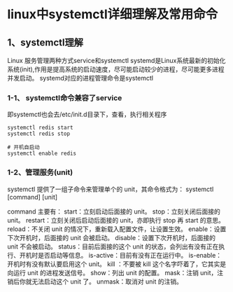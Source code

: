 # linux中systemctl详细理解及常用命令

## 1、systemctl理解
Linux 服务管理两种方式service和systemctl
systemd是Linux系统最新的初始化系统(init),作用是提高系统的启动速度，尽可能启动较少的进程，尽可能更多进程并发启动。
systemd对应的进程管理命令是systemctl

### 1-1、 systemctl命令兼容了service
即systemctl也会去/etc/init.d目录下，查看，执行相关程序

```
systemctl redis start
systemctl redis stop

# 开机自启动
systemctl enable redis
```

### 1-2、管理服务(unit)
systemctl 提供了一组子命令来管理单个的 unit，其命令格式为：
systemctl [command] [unit]

command 主要有：
start：立刻启动后面接的 unit。
stop：立刻关闭后面接的 unit。
restart：立刻关闭后启动后面接的 unit，亦即执行 stop 再 start 的意思。
reload：不关闭 unit 的情况下，重新载入配置文件，让设置生效。
enable：设置下次开机时，后面接的 unit 会被启动。
disable：设置下次开机时，后面接的 unit 不会被启动。
status：目前后面接的这个 unit 的状态，会列出有没有正在执行、开机时是否启动等信息。
is-active：目前有没有正在运行中。
is-enable：开机时有没有默认要启用这个 unit。
kill ：不要被 kill 这个名字吓着了，它其实是向运行 unit 的进程发送信号。
show：列出 unit 的配置。
mask：注销 unit，注销后你就无法启动这个 unit 了。
unmask：取消对 unit 的注销。

















